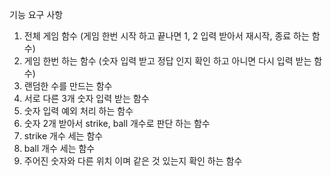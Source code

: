 기능 요구 사항
1. 전체 게임 함수 (게임 한번 시작 하고 끝나면 1, 2 입력 받아서 재시작, 종료 하는 함수)
2. 게임 한번 하는 함수 (숫자 입력 받고 정답 인지 확인 하고 아니면 다시 입력 받는 함수)
3. 랜덤한 수를 만드는 함수
4. 서로 다른 3개 숫자 입력 받는 함수
5. 숫자 입력 예외 처리 하는 함수
6. 숫자 2개 받아서 strike, ball 개수로 판단 하는 함수
7. strike 개수 세는 함수
8. ball 개수 세는 함수
9. 주어진 숫자와 다른 위치 이며 같은 것 있는지 확인 하는 함수